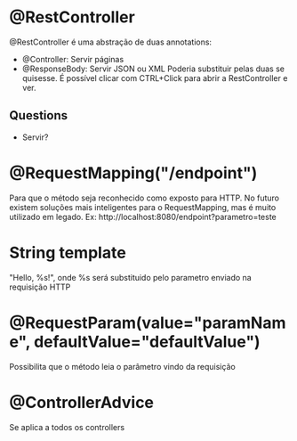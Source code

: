 # @RestController
@RestController é uma abstração de duas annotations:
- @Controller: Servir páginas
- @ResponseBody: Servir JSON ou XML
Poderia substituir pelas duas se quisesse.
É possível clicar com CTRL+Click para abrir a RestController e ver.

 ## Questions 
- Servir?

# @RequestMapping("/endpoint")
Para que o método seja reconhecido como exposto para HTTP.
No futuro existem soluções mais inteligentes para o RequestMapping, mas é muito utilizado em legado.
Ex: http://localhost:8080/endpoint?parametro=teste

# String template
"Hello, %s!", onde %s será substituido pelo parametro enviado na requisição HTTP

# @RequestParam(value="paramName", defaultValue="defaultValue")
Possibilita que o método leia o parâmetro vindo da requisição

# @ControllerAdvice
Se aplica a todos os controllers